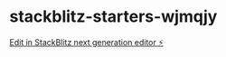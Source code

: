 # stackblitz-starters-wjmqjy

[Edit in StackBlitz next generation editor ⚡️](https://stackblitz.com/~/github.com/thetoui/stackblitz-starters-wjmqjy)